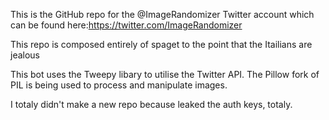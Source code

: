 This is the GitHub repo for the @ImageRandomizer Twitter account which can be found here:https://twitter.com/ImageRandomizer

This repo is composed entirely of spaget to the point that the Itailians are jealous


This bot uses the Tweepy libary to utilise the Twitter API. The Pillow fork of PIL is being used to process and manipulate images.



I totaly didn't make a new repo because leaked the auth keys, totaly.
